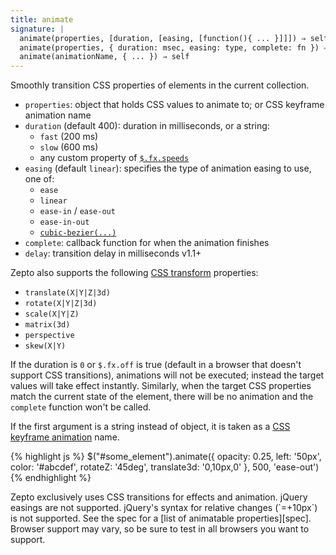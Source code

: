 ```yaml
---
title: animate
signature: |
  animate(properties, [duration, [easing, [function(){ ... }]]]) ⇒ self
  animate(properties, { duration: msec, easing: type, complete: fn }) ⇒ self
  animate(animationName, { ... }) ⇒ self
---
```


Smoothly transition CSS properties of elements in the current collection.

* `properties`: object that holds CSS values to animate to; or CSS keyframe
  animation name
* `duration` (default 400): duration in milliseconds, or a string:
  * `fast` (200 ms)
  * `slow` (600 ms)
  * any custom property of [`$.fx.speeds`](#$.fx)
* `easing` (default `linear`): specifies the type of animation easing to use, one of:
  * `ease`
  * `linear`
  * `ease-in` / `ease-out`
  * `ease-in-out`
  * [`cubic-bezier(...)`][timing]
* `complete`: callback function for when the animation finishes
* `delay`: transition delay in milliseconds
  <span class="version">v1.1+</span>

Zepto also supports the following [CSS transform][] properties:

* `translate(X|Y|Z|3d)`
* `rotate(X|Y|Z|3d)`
* `scale(X|Y|Z)`
* `matrix(3d)`
* `perspective`
* `skew(X|Y)`

If the duration is `0` or `$.fx.off` is true (default in a browser that doesn't
support CSS transitions), animations will not be executed; instead the target
values will take effect instantly. Similarly, when the target CSS properties
match the current state of the element, there will be no animation and the
`complete` function won't be called.

If the first argument is a string instead of object, it is taken as a [CSS
keyframe animation][keyframe] name.

{% highlight js %}
$("#some_element").animate({
  opacity: 0.25, left: '50px',
  color: '#abcdef',
  rotateZ: '45deg', translate3d: '0,10px,0'
}, 500, 'ease-out')
{% endhighlight %}

<p class="compat" markdown="1">
  Zepto exclusively uses CSS transitions for effects and animation. jQuery
  easings are not supported. jQuery's syntax for relative changes (`=+10px`) is
  not supported. See the spec for a [list of animatable properties][spec].
  Browser support may vary, so be sure to test in all browsers you want to support.
</p>


  [timing]: http://www.w3.org/TR/css3-transitions/#transition-timing-function_tag
  [css transform]: http://www.w3.org/TR/css3-transforms/#transform-functions
  [keyframe]: http://www.w3.org/TR/css3-animations/#animations
  [spec]: http://www.w3.org/TR/css3-transitions/#animatable-properties-
